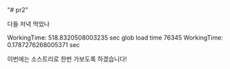 "# pr2" 


다들 저녁 먹었나

WorkingTime: 518.8320508003235 sec
glob load time
76345
WorkingTime: 0.1787276268005371 sec



이번에는 소스트리로 한번 가보도록 하겠습니다!